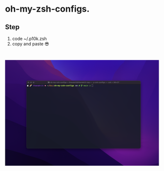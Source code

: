 # oh-my-zsh-configs.
## Step
1. code ~/.p10k.zsh
2. copy and paste 😎

<br/>

![Terminal Preview](/preview.png)
